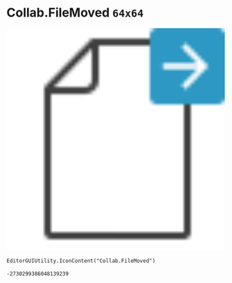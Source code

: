 # Collab.FileMoved `64x64`
<img src="/img/Collab.FileMoved.png" width=512 height=512>

``` CSharp
EditorGUIUtility.IconContent("Collab.FileMoved")
```
```
-2730299386048139239
```
